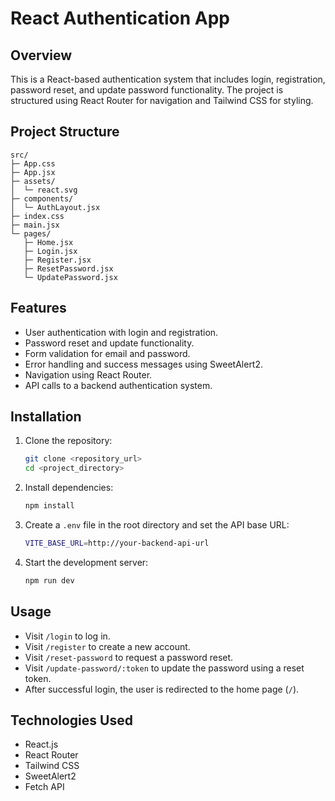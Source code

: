 # React Authentication App

## Overview
This is a React-based authentication system that includes login, registration, password reset, and update password functionality. The project is structured using React Router for navigation and Tailwind CSS for styling.

## Project Structure
```
src/
├─ App.css
├─ App.jsx
├─ assets/
│  └─ react.svg
├─ components/
│  └─ AuthLayout.jsx
├─ index.css
├─ main.jsx
└─ pages/
   ├─ Home.jsx
   ├─ Login.jsx
   ├─ Register.jsx
   ├─ ResetPassword.jsx
   └─ UpdatePassword.jsx
```

## Features
- User authentication with login and registration.
- Password reset and update functionality.
- Form validation for email and password.
- Error handling and success messages using SweetAlert2.
- Navigation using React Router.
- API calls to a backend authentication system.

## Installation
1. Clone the repository:
   ```sh
   git clone <repository_url>
   cd <project_directory>
   ```
2. Install dependencies:
   ```sh
   npm install
   ```
3. Create a `.env` file in the root directory and set the API base URL:
   ```sh
   VITE_BASE_URL=http://your-backend-api-url
   ```
4. Start the development server:
   ```sh
   npm run dev
   ```

## Usage
- Visit `/login` to log in.
- Visit `/register` to create a new account.
- Visit `/reset-password` to request a password reset.
- Visit `/update-password/:token` to update the password using a reset token.
- After successful login, the user is redirected to the home page (`/`).

## Technologies Used
- React.js
- React Router
- Tailwind CSS
- SweetAlert2
- Fetch API
